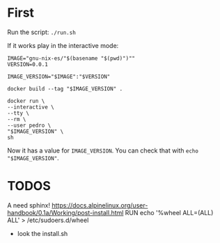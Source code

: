 
# First

Run the script:
`./run.sh`


If it works play in the interactive mode:

```
IMAGE="gnu-nix-es/"$(basename "$(pwd)")""
VERSION=0.0.1

IMAGE_VERSION="$IMAGE":"$VERSION"

docker build --tag "$IMAGE_VERSION" .

docker run \
--interactive \
--tty \
--rm \
--user pedro \
"$IMAGE_VERSION" \
sh 
```

Now it has a value for `IMAGE_VERSION`. You can check that with `echo "$IMAGE_VERSION"`.

# TODOS

A need sphinx!
https://docs.alpinelinux.org/user-handbook/0.1a/Working/post-install.html
RUN echo '%wheel ALL=(ALL) ALL' > /etc/sudoers.d/wheel

- look the install.sh
